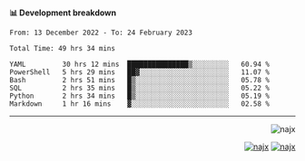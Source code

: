 <b>📊 Development breakdown</b>
<!--START_SECTION:waka-->

```text
From: 13 December 2022 - To: 24 February 2023

Total Time: 49 hrs 34 mins

YAML         30 hrs 12 mins  ███████████████▒░░░░░░░░░   60.94 %
PowerShell   5 hrs 29 mins   ██▓░░░░░░░░░░░░░░░░░░░░░░   11.07 %
Bash         2 hrs 51 mins   █▒░░░░░░░░░░░░░░░░░░░░░░░   05.78 %
SQL          2 hrs 35 mins   █▒░░░░░░░░░░░░░░░░░░░░░░░   05.22 %
Python       2 hrs 34 mins   █▒░░░░░░░░░░░░░░░░░░░░░░░   05.19 %
Markdown     1 hr 16 mins    ▓░░░░░░░░░░░░░░░░░░░░░░░░   02.58 %
```

<!--END_SECTION:waka-->
-----
<p align="right">
  <img src="https://komarev.com/ghpvc/?username=najx&label=GitHub%20Profile%20Views&color=yellow&style=flat" alt="najx" />
</p align="center">
<p align="right">
  <a href="https://www.linkedin.com/in/abdx"><img src="https://img.shields.io/badge/LinkedIn--_.svg?style=social&logo=linkedin" alt="najx"></a>
  <a href="https://stackoverflow.com/users/19588110/najim-abdelmoula"><img src="https://img.shields.io/badge/Stack Overflow--_.svg?style=social&logo=stackoverflow" alt="najx"></a>
</p align="center">
